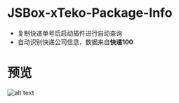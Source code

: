 # JSBox-xTeko-Package-Info

* 复制快递单号后启动插件进行自动查询
* 自动识别快递公司信息，数据来自**快递100**

# 预览

![alt text][preview]

[preview]: https://i.imgur.com/RxftJCS.jpg "Preview"
